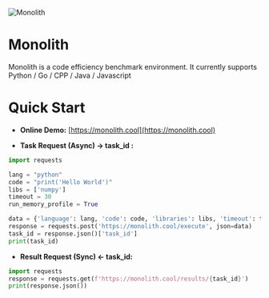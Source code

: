![Monolith](https://github.com/user-attachments/assets/98aa471d-462f-4395-9510-5e55ef7a4dae)

# Monolith
Monolith is a code efficiency benchmark environment.
It currently supports Python / Go / CPP / Java / Javascript

# Quick Start
- **Online Demo:** [https://monolith.cool](https://monolith.cool)

- **Task Request (Async) -> task_id :**
```python
import requests

lang = "python"
code = "print('Hello World')"
libs = ['numpy']
timeout = 30
run_memory_profile = True

data = {'language': lang, 'code': code, 'libraries': libs, 'timeout': timeout, 'run_memory_profile': run_memory_profile}
response = requests.post('https://monolith.cool/execute', json=data)
task_id = response.json()['task_id']
print(task_id)
```

- **Result Request (Sync) <- task_id:**
```python
import requests
response = requests.get(f'https://monolith.cool/results/{task_id}')
print(response.json())
```
